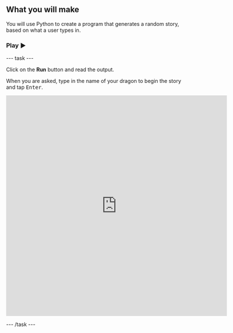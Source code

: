 ## What you will make

You will use Python to create a program that generates a random story, based on what a user types in.

### Play ▶️

--- task ---

<div style="display: flex; flex-wrap: wrap">
<div style="flex-basis: 175px; flex-grow: 1">  
Click on the <strong>Run</strong> button and read the output.

  When you are asked, type in the name of your dragon to begin the story and tap <kbd>Enter</kbd>.

</div>
<div class="trinket">
  <iframe src="https://editor.raspberrypi.org/embed/viewer/editor-storytime-complete" width="600" height="600" frameborder="0" marginwidth="0" marginheight="0" allowfullscreen>
  </iframe>
</div>
</div>

--- /task ---

